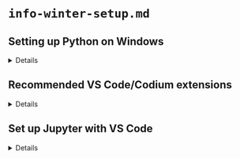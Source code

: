 # `info-winter-setup.md`

## Setting up Python on Windows

<details>

### Use `pyenv` for managing python versions

Go to the [`pyenv` repo](https://github.com/pyenv/pyenv) (macOS or Linux) or the [`pyenv-win` repo](https://github.com/pyenv-win/pyenv-win/) (Windows) and install `pyenv` by following the `README.md`.
I'm ony windows and followed the instructions using `chocolatey` since that seemed to be the least painful way to deal with environmental variables.

### Install Python with `pyenv`

Run

```
pyenv install -l
```

to see a list of available python versions and install the version of your choosing by running

```
pyenv install {version}
```

Then run

```
pyenv global {version}
pyenv rehash
```

to set this version of Python as your global default.

### Setup and test `pyenv` installation with VS Code

Follow the steps in the video below from `9:59` to `12:02`

[🎥 How to Install and Run Multiple Python Versions on Windows 10/11 | pyenv & virtualenv Setup Tutorial](https://www.youtube.com/watch?v=HTx18uyyHw8&t=9m59s)

The issue I ran into was that the VS Codium terminal didn't seem to detect python, i.e.

```
python --version
```

would return an error that `python` wasn't detected in the VS Codium (PowerShell) terminal but was detected in the stand-alone PowerShell terminal opened outside of VS Codium.

However, following the steps the two minute portion of the video allowed me to run a simple hello world script. So `pyenv` may be functioning as intended and preventing global configs of python from conflicting with "local" environments in VS Codium.

### Install and configure anaconda to not conflict with `pyenv`

Install anaconda by downloading the installer from [here](https://www.anaconda.com/products/individual).

Refer to the instructions and links below to see how to use `pyenv` and `anaconda` without conflicts.

[🥞 Installing anaconda with pyenv, unable to configure virtual environment](https://stackoverflow.com/a/58045984)  
stack overflow answer  
[👤 Simba](https://stackoverflow.com/users/5101148/simba)

</details>

## Recommended VS Code/Codium extensions

<details>

### General extensions

- Python (official MS extension for Python support)
- AREPL for python (real-time output)

Source:
[🎥 Setting Up VSCode For Python Programming](https://www.youtube.com/watch?v=W--_EOzdTHk)  
[👤 Traversy Media](https://www.youtube.com/channel/UC29ju8bIPH5as8OGnQzwJyA)

### Code formatting

For each Python project you do in VS Code, run

```
pip install black isort
```

in your terminal. Create a local `settings.json` file and add the following to it:

```
"editor.formatting.provider": "black",
    "python.formatting.blackArgs": [
        "--line-length=119"
    ],
"python.sortImports.args": [
    "--profile=black",
],
"[python]": {
    "editor.codeActionsOnSave": {
        "source.organizeImports": true
    }
}
```

[🎥 Set up Python Black and isort on Visual Studio Code](https://www.youtube.com/watch?v=cG88P-MsdzQ)  
[👤 Very Academy](https://www.youtube.com/channel/UC1mxuk7tuQT2D0qTMgKji3w)

</details>

## Set up Jupyter with VS Code

<details>

Install the official "Jupyter" extension from Microsoft. More details might have to be added about using Jupyter inside VS Code.

</details>
